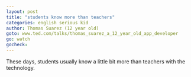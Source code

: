```yaml
---
layout: post
title: "students know more than teachers"
categories: english serious kid
author: Thomas Suarez (12 year old)
goto: www.ted.com/talks/thomas_suarez_a_12_year_old_app_developer
go: watch
gocheck:  
---
```

These days, students usually know a little bit more than teachers with the technology.

